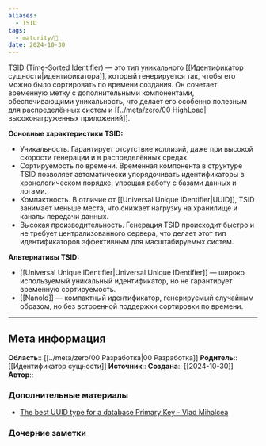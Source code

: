 ```yaml
---
aliases:
  - TSID
tags:
  - maturity/🌱
date: 2024-10-30
---
```

TSID (Time-Sorted Identifier) — это тип уникального [[Идентификатор сущности|идентификатора]], который генерируется так, чтобы его можно было сортировать по времени создания. Он сочетает временную метку с дополнительными компонентами, обеспечивающими уникальность, что делает его особенно полезным для распределённых систем и [[../meta/zero/00 HighLoad|высоконагруженных приложений]].

**Основные характеристики TSID:**
- Уникальность. Гарантирует отсутствие коллизий, даже при высокой скорости генерации и в распределённых средах.
- Сортируемость по времени. Временная компонента в структуре TSID позволяет автоматически упорядочивать идентификаторы в хронологическом порядке, упрощая работу с базами данных и логами.
- Компактность. В отличие от [[Universal Unique IDentifier|UUID]], TSID занимает меньше места, что снижает нагрузку на хранилище и каналы передачи данных.
- Высокая производительность. Генерация TSID происходит быстро и не требует централизованного сервера, что делает этот тип идентификаторов эффективным для масштабируемых систем.

**Альтернативы TSID:**
- [[Universal Unique IDentifier|Universal Unique IDentifier]] — широко используемый уникальный идентификатор, но не гарантирует временную сортируемость.
- [[NanoId]] — компактный идентификатор, генерируемый случайным образом, но без встроенной поддержки сортировки по времени.
***
## Мета информация
**Область**:: [[../meta/zero/00 Разработка|00 Разработка]]
**Родитель**:: [[Идентификатор сущности]]
**Источник**:: 
**Создана**:: [[2024-10-30]]
**Автор**:: 
### Дополнительные материалы
- [The best UUID type for a database Primary Key - Vlad Mihalcea](https://vladmihalcea.com/uuid-database-primary-key/)

### Дочерние заметки
<!-- QueryToSerialize: LIST FROM [[]] WHERE contains(Родитель, this.file.link) or contains(parents, this.file.link) -->

